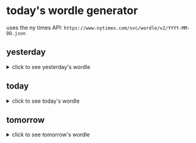 # today's wordle generator

uses the ny times API: `https://www.nytimes.com/svc/wordle/v2/YYYY-MM-DD.json`

## yesterday

<details>
    <summary>click to see yesterday's wordle</summary>

    bulky

</details>

## today

<details>
    <summary>click to see today's wordle</summary>

    alive

</details>

## tomorrow

<details>
    <summary>click to see tomorrow's wordle</summary>

    cleft

</details>

